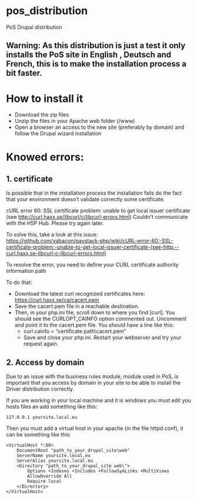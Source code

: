 # pos_distribution
PoS Drupal distribution

## Warning: As this distribution is just a test it only installs the PoS site in English , Deutsch and French, this is to make the installation process a bit faster.

# How to install it

* Download the zip files
* Unzip the files in your Apache web folder (/www)
* Open a browser an access to the new site (preferably by domain) and follow the Drupal wizard installation

# Knowed errors:

## 1. certificate

Is possible that in the installation process the installation fails do the fact that your environment doesn’t validate correctly some certificate.

cURL error 60: SSL certificate problem: unable to get local issuer certificate (see http://curl.haxx.se/libcurl/c/libcurl-errors.html)
Couldn't communicate with the H5P Hub. Please try again later.

To solve this, take a look at this issue:
https://github.com/yabacon/paystack-php/wiki/cURL-error-60:-SSL-certificate-problem:-unable-to-get-local-issuer-certificate-(see-http:--curl.haxx.se-libcurl-c-libcurl-errors.html)


To resolve the error, you need to define your CURL certificate authority information path

To do that:

* Download the latest curl recognized certificates here: https://curl.haxx.se/ca/cacert.pem
* Save the cacert.pem file in a reachable destination.
* Then, in your php.ini file, scroll down to where you find [curl].
    You should see the CURLOPT_CAINFO option commented out. Uncomment and point it to the cacert.pem file. You should have a line like this:
    * curl.cainfo = “certificate path\cacert.pem”
    * Save and close your php.ini. Restart your webserver and try your request again.

 ## 2. Access by domain

Due to an issue with the business rules module, module used in PoS, is important that you access by domain in your site to be able to install the Driver distribution correctly.

If you are working in your local machine and it is windows you must edit you hosts files an add something like this:

```
127.0.0.1 yoursite.local.eu
```

Then you must add a virtual host in your apache (in the file httpd.conf), it can be something like this:

```
<VirtualHost *:80>   
    DocumentRoot "path_to_your_drupal_site\web"   
    ServerName yoursite.local.eu   
    ServerAlias yoursite.local.eu
    <Directory "path_to_your_drupal_site web\">
        Options +Indexes +Includes +FollowSymLinks +MultiViews
        AllowOverride All
        Require local     
    </Directory> 
</VirtualHost>
```




